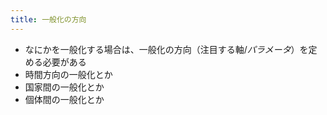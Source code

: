 ```yaml
---
title: 一般化の方向
---
```


* なにかを一般化する場合は、一般化の方向（注目する軸/*パラメータ*）を定める必要がある
* 時間方向の一般化とか
* 国家間の一般化とか
* 個体間の一般化とか
